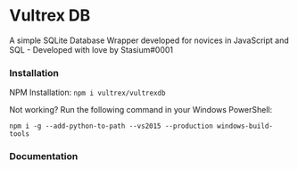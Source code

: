 # Vultrex DB
A simple SQLite Database Wrapper developed for novices in JavaScript and SQL - Developed with love by Stasium#0001

### Installation
NPM Installation: `npm i vultrex/vultrexdb`  
  
Not working? Run the following command in your Windows PowerShell:  
  
`npm i -g --add-python-to-path --vs2015 --production windows-build-tools`

### Documentation
